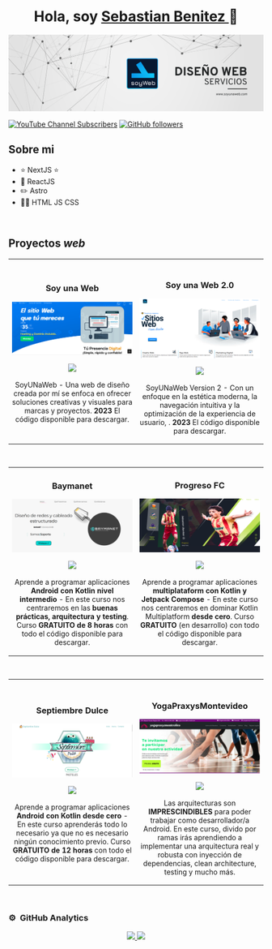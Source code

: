 <div align="center">
<h1 align="center">Hola, soy <a href="https://aristi.dev">Sebastian Benitez </a> 👋</h1>
</div>
<img src="Beige & Black Geometric Technology LinkedIn Banner (1).png">

[![YouTube Channel Subscribers](https://img.shields.io/youtube/channel/subscribers/UCL7VlKtuss6B_7fWdYfRHiA?style=social)](https://youtube.com/UCL7VlKtuss6B_7fWdYfRHiA?sub_confirmation=1)
[![GitHub followers](https://img.shields.io/github/followers/bmsebastian2?style=social)](https://github.com/bmsebastian2)


## Sobre mi

- ⭐ NextJS ⭐ 
- 📲 ReactJS  
- ✏️ Astro
- 🧑‍🏫 HTML JS CSS
<br>

## Proyectos *web*
<table>
<tr>
<td width="50%">
<h3 align="center">Soy una Web</h3>
<div align="center">
<a href="https://soyunaweb.netlify.app/" target="_blank"><img src="soyunaweb.PNG" width="400" alt="Soy una web v1"></a>
<p>
<a href="https://github.com/bmsebastian2/soyunaweb" target="_blank">
<img src="https://img.shields.io/badge/CÓDIGO-ff9?style=for-the-badge&logo=github&logoColor=black">
</a>
</p>
<p>SoyUNaWeb</strong> - Una web de diseño creada por mí se enfoca en ofrecer soluciones creativas y visuales para marcas y proyectos. <strong>2023</strong> El código disponible para descargar.</p>
</div>
                                                                                      
</td>

<td width="50%">
               <br>
<h3 align="center">Soy una Web 2.0</h3>
<div align="center">                                       
<a href="https://soyunaweb-next.vercel.app/" target="_blank"><img src="web2.PNG" width="400" alt="Soy una Web v2"></a>
<br>
<p>
<a href="https://github.com/bmsebastian2/soyunaweb_Next" target="_blank">
<img src="https://img.shields.io/badge/C%C3%93DIGO-80ffaa?style=for-the-badge&logo=github&logoColor=black">
</a>
</p> 
<p>SoyUNaWeb Version 2</strong> -  Con un enfoque en la estética moderna, la navegación intuitiva y la optimización de la experiencia de usuario, . <strong>2023</strong> El código disponible para descargar.</p>
</div>                                                             
</table>                                                                                 
</div>
<br>

<table>
<tr>
<td width="50%">
<h3 align="center">Baymanet</h3>
<div align="center">
<a href="https://github.com/bmsebastian2/baymanet_2" target="_blank"><img src="baymanet.PNG" width="400" alt="Curso intermedio Android"></a>
<p>
<a href="https://github.com/ArisGuimera/Android-Expert-Intermedio" target="_blank">
<img src="https://img.shields.io/badge/CÓDIGO-ff9?style=for-the-badge&logo=github&logoColor=black">
</a>

</p>
<p>Aprende a programar aplicaciones <strong>Android con Kotlin nivel intermedio</strong> - En este curso nos centraremos en las <strong>buenas prácticas, arquitectura y testing</strong>. Curso <strong>GRATUITO de 8 horas</strong> con todo el código disponible para descargar.</p>
</div>
                                                                                      
</td>       

<td width="50%">
<h3 align="center">Progreso FC</h3>
<div align="center">
<a href="https://sebastianbenitezq.netlify.app/" target="_blank"><img src="Progreso.PNG" width="400" alt="Curso Kotlin Multiplatform"></a>
<p>
<a href="https://github.com/bmsebastian2/FCPROGRESO" target="_blank">
<img src="https://img.shields.io/badge/C%C3%93DIGO-cfaae0?style=for-the-badge&logo=github&logoColor=black">
</a>

</p>
  
<p>Aprende a programar aplicaciones <strong>multiplataform con Kotlin y Jetpack Compose</strong> - En este curso nos centraremos en dominar Kotlin Multiplatform <strong>desde cero</strong>. Curso <strong>GRATUITO</strong> (en desarrollo) con todo el código disponible para descargar.</p>
</div>
                                                                                      
</td>  
</table>                                                                                 
</div>
<br>
<table>
<tr>
<td width="50%">
<h3 align="center">Septiembre Dulce</h3>
<div align="center">
<a href="https://septiembredulce.netlify.app/" target="_blank"><img src="Septiembre.PNG" width="400" alt="Curso básico android"></a>
<p>
<a href="https://github.com/bmsebastian2/septiembredulce" target="_blank">
<img src="https://img.shields.io/badge/CÓDIGO-ff9?style=for-the-badge&logo=github&logoColor=black">
</a>

</p>
<p>Aprende a programar aplicaciones <strong>Android con Kotlin desde cero</strong> - En este curso aprenderás todo lo necesario ya que no es necesario ningún conocimiento previo. Curso <strong>GRATUITO de 12 horas</strong> con todo el código disponible para descargar.</p>
</div>
                                                                                      
</td>

<td width="50%">
               <br>
<h3 align="center">YogaPraxysMontevideo</h3>
<div align="center">                                       
<a href="https://yogapraxyzmontevideo.netlify.app/" target="_blank"><img src="yoga.PNG" width="400" alt="Curso arquitectura MVVM"></a>
<br>
<p>
<a href="https://github.com/bmsebastian2/YogaPraxysmontevideo" target="_blank">
<img src="https://img.shields.io/badge/C%C3%93DIGO-80ffaa?style=for-the-badge&logo=github&logoColor=black">
</a>

</p>
</p>Las arquitecturas son <strong>IMPRESCINDIBLES</strong> para poder trabajar como desarrollador/a Android. En este curso, divido por ramas irás aprendiendo a implementar una arquitectura real y robusta con inyección de dependencias, clean architecture, testing y mucho más.</p>
</div>                                                             
</table>                                                                                 
</div>
<br>


### ⚙️ &nbsp;GitHub Analytics

<p align="center">
<a href="https://github.com/bmsebastian2">
  <img height="180em" src="https://github-readme-stats-eight-theta.vercel.app/api?username=bmsebastian2&show_icons=true&theme=algolia&include_all_commits=true&count_private=true"/>
  <img height="180em" src="https://github-readme-stats-eight-theta.vercel.app/api/top-langs/?username=bmsebastian2&layout=compact&langs_count=8&theme=algolia"/>
</a>
</p>

